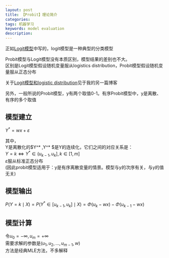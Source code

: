 ```yaml
---
layout: post
title: 【Probit】理论简介
categories: 
tags: 机器学习
keywords: model evaluation
description:
---
```

正如[Logit模型](http://www.guofei.site/2017/05/07/LogisticRegression.html)中写的，logit模型是一种典型的分类模型  


Probit模型与Logit模型没有本质区别，模型结果的差别也不大。  
区别是Logit模型假设随机变量服从logistics distribution，Probit模型假设随机变量服从正态分布  

关于[Logit模型和logistic distribution](http://www.guofei.site/2017/05/07/LogisticRegression.html)见于我的另一篇博客  

另外，一般所说的Probit模型，y有两个取值0-1。有序Probit模型中，y是离散、有序的多个取值  

## 模型建立

$Y^* =wx+\varepsilon$  

其中，  
Y是离散化的$Y^* $,$Y^* $是Y的连续化，它们之间的对应关系是：  
$Y=k \Longleftrightarrow Y^* \in (u_{k-1},u_k],k\in [1,m]$  
$\varepsilon$服从标准正态分布  
(因此probit模型适用于：y是有序离散变量的情景。模型与y的次序有关，与y的值无关)  

## 模型输出
$P(Y=k \mid X)=P(Y^* \in [u_{k-1},u_k] \mid X)=\Phi(u_k-wx)-\Phi (u_{k-1}-wx)$


## 模型计算

令$u_0=-\infty,u_m=+\infty$  
需要求解的参数是$(u_1,u_2,...,u_{m-1},w)$  
方法是经典MLE方法，不多解释  
